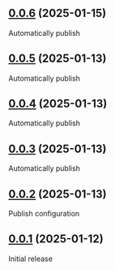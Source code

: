 ## [0.0.6](https://github.com/VfanLee/vue-qrcode/compare/v0.0.5...v0.0.6) (2025-01-15)

Automatically publish

## [0.0.5](https://github.com/VfanLee/vue-qrcode/compare/v0.0.4...v0.0.5) (2025-01-13)

Automatically publish

## [0.0.4](https://github.com/VfanLee/vue-qrcode/compare/v0.0.3...v0.0.4) (2025-01-13)

Automatically publish

## [0.0.3](https://github.com/VfanLee/vue-qrcode/compare/v0.0.2...v0.0.3) (2025-01-13)

Automatically publish

## [0.0.2](https://github.com/VfanLee/vue-qrcode/compare/v0.0.1...v0.0.2) (2025-01-13)

Publish configuration

## [0.0.1](https://github.com/VfanLee/vue-qrcode/commits/v0.0.1) (2025-01-12)

Initial release
